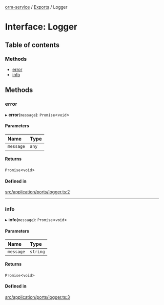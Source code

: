 [orm-service](../README.md) / [Exports](../modules.md) / Logger

# Interface: Logger

## Table of contents

### Methods

- [error](Logger.md#error)
- [info](Logger.md#info)

## Methods

### error

▸ **error**(`message`): `Promise`\<`void`\>

#### Parameters

| Name | Type |
| :------ | :------ |
| `message` | `any` |

#### Returns

`Promise`\<`void`\>

#### Defined in

[src/application/ports/logger.ts:2](https://github.com/lambda-orm/lambdaorm-svc/blob/b929c27/src/application/ports/logger.ts#L2)

___

### info

▸ **info**(`message`): `Promise`\<`void`\>

#### Parameters

| Name | Type |
| :------ | :------ |
| `message` | `string` |

#### Returns

`Promise`\<`void`\>

#### Defined in

[src/application/ports/logger.ts:3](https://github.com/lambda-orm/lambdaorm-svc/blob/b929c27/src/application/ports/logger.ts#L3)
